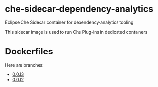 # che-sidecar-dependency-analytics
Eclipse Che Sidecar container for dependency-analytics tooling

This sidecar image is used to run Che Plug-ins in dedicated containers

# Dockerfiles

Here are branches:
 - [0.0.13](https://github.com/che-dockerfiles/che-sidecar-dependency-analytics/tree/0.0.13)
 - [0.0.12](https://github.com/che-dockerfiles/che-sidecar-dependency-analytics/tree/0.0.12)
